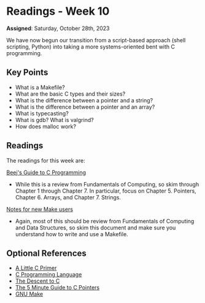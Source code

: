 # Readings - Week 10

**Assigned**: Saturday, October 28th, 2023

We have now begun our transition from a script-based approach (shell scripting, Python) into taking a more systems-oriented bent with C programming.

## Key Points

   * What is a Makefile?
   * What are the basic C types and their sizes?  
   * What is the difference between a pointer and a string?
   * What is the difference between a pointer and an array?
   * What is typecasting?
   * What is gdb? What is valgrind?
   * How does malloc work?

## Readings

The readings for this week are:

[Beej's Guide to C Programming](https://beej.us/guide/bgc/html/index-wide.html)

   * While this is a review from Fundamentals of Computing, so skim through Chapter 1 through Chapter 7. In particular, focus on Chapter 5. Pointers, Chapter 6. Arrays, and Chapter 7. Strings.

[Notes for new Make users](http://gromnitsky.users.sourceforge.net/articles/notes-for-new-make-users/)

   * Again, most of this should be review from Fundamentals of Computing and Data Structures, so skim this document and make sure you understand how to write and use a Makefile.

## Optional References

   * [A Little C Primer](https://en.wikibooks.org/wiki/A_Little_C_Primer)
   * [C Programming Language](https://www.geeksforgeeks.org/c-programming-language/)
   * [The Descent to C](http://www.chiark.greenend.org.uk/~sgtatham/cdescent/)
   * [The 5 Minute Guide to C Pointers](http://denniskubes.com/2017/01/24/the-5-minute-guide-to-c-pointers/)
   * [GNU Make](https://www.gnu.org/software/make/manual/make.html)

